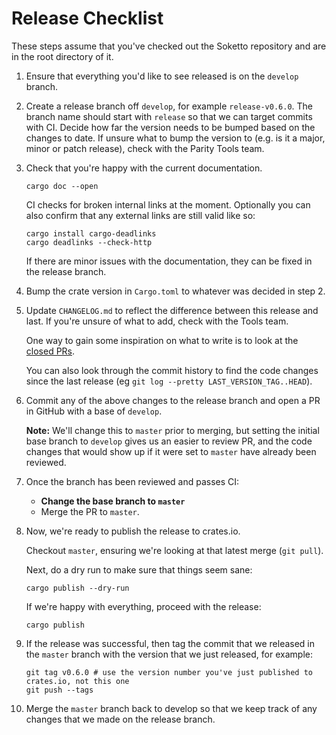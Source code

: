 # Release Checklist

These steps assume that you've checked out the Soketto repository and are in the root directory of it.

1.  Ensure that everything you'd like to see released is on the `develop` branch.

2.  Create a release branch off `develop`, for example `release-v0.6.0`. The branch name should start with `release`
    so that we can target commits with CI. Decide how far the version needs to be bumped based on the changes to date.
    If unsure what to bump the version to (e.g. is it a major, minor or patch release), check with the Parity Tools team.

3.  Check that you're happy with the current documentation.

    ```
    cargo doc --open
    ```

    CI checks for broken internal links at the moment. Optionally you can also confirm that any external links
    are still valid like so:

    ```
    cargo install cargo-deadlinks
    cargo deadlinks --check-http
    ```

    If there are minor issues with the documentation, they can be fixed in the release branch.

4.  Bump the crate version in `Cargo.toml` to whatever was decided in step 2.

5.  Update `CHANGELOG.md` to reflect the difference between this release and last. If you're unsure of
    what to add, check with the Tools team.

    One way to gain some inspiration on what to write is to look at the [closed PRs](https://github.com/paritytech/soketto/pulls?q=is%3Apr+is%3Aclosed).

    You can also look through the commit history to find the code changes since the last release (eg `git log --pretty LAST_VERSION_TAG..HEAD`).

6.  Commit any of the above changes to the release branch and open a PR in GitHub with a base of `develop`.

    **Note:** We'll change this to `master` prior to merging, but setting the initial base branch to `develop`
    gives us an easier to review PR, and the code changes that would show up if it were set to `master` have
    already been reviewed.

7.  Once the branch has been reviewed and passes CI:
    - **Change the base branch to `master`**
    - Merge the PR to `master`.

8.  Now, we're ready to publish the release to crates.io.

    Checkout `master`, ensuring we're looking at that latest merge (`git pull`).

    Next, do a dry run to make sure that things seem sane:
    ```
    cargo publish --dry-run
    ```

    If we're happy with everything, proceed with the release:
    ```
    cargo publish
    ```

9.  If the release was successful, then tag the commit that we released in the `master` branch with the
    version that we just released, for example:

    ```
    git tag v0.6.0 # use the version number you've just published to crates.io, not this one
    git push --tags
    ```

10. Merge the `master` branch back to develop so that we keep track of any changes that we made on
    the release branch.
